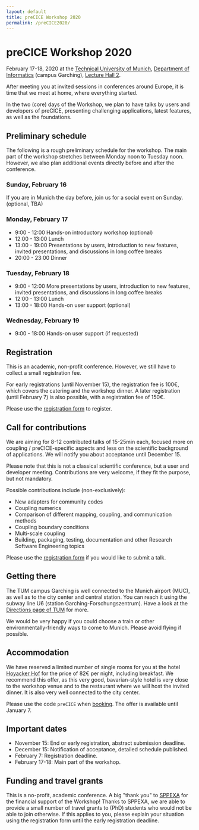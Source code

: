 ```yaml
---
layout: default
title: preCICE Workshop 2020
permalink: /preCICE2020/
---
```


# preCICE Workshop 2020

February 17-18, 2020 at the [Technical University of Munich](https://www.tum.de/nc/en/), [Department of Informatics](http://www.in.tum.de/en/) (campus Garching), [Lecture Hall 2](https://portal.mytum.de/campus/roomfinder/roomfinder_viewmap?mapid=142&roomid=00.04.011@5604).

After meeting you at invited sessions in conferences around Europe,
it is time that we meet at home, where everything started.

In the two (core) days of the Workshop, we plan to have talks by users and developers
of preCICE, presenting challenging applications, latest features, as well as the foundations.

## Preliminary schedule

The following is a rough preliminary schedule for the workshop. The main part of the workshop stretches between Monday noon to Tuesday noon. However, we also plan additional events directly before and after the conference.

### Sunday, February 16

If you are in Munich the day before, join us for a social event on Sunday. (optional, TBA)

### Monday, February 17
* 9:00 - 12:00 Hands-on introductory workshop (optional)
* 12:00 - 13:00 Lunch
* 13:00 - 19:00 Presentations by users, introduction to new features, invited presentations, and discussions in long coffee breaks
* 20:00 - 23:00 Dinner

### Tuesday, February 18
* 9:00 - 12:00 More presentations by users, introduction to new features, invited presentations, and discussions in long coffee breaks
* 12:00 - 13:00 Lunch
* 13:00 - 18:00 Hands-on user support (optional)

### Wednesday, February 19

* 9:00 - 18:00 Hands-on user support (if requested)

## Registration

This is an academic, non-profit conference. However, we still have to collect a small registration fee.

For early registrations (until November 15), the registration fee is 100€, which covers the catering and the workshop dinner. A later registration (until February 7) is also possible, with a registration fee of 150€.

Please use the [registration form](https://www5.in.tum.de/workshops/precice-workshop/) to register.

## Call for contributions

We are aiming for 8-12 contributed talks of 15-25min each, focused more on coupling / preCICE-specific aspects and less on the scientific background of applications. We will notify you about acceptance until December 15.

Please note that this is not a classical scientific conference, but a user and developer meeting. Contributions are very welcome, if they fit the purpose, but not mandatory.

Possible contributions include (non-exclusively):

*  New adapters for community codes
*  Coupling numerics
*  Comparison of different mapping, coupling, and communication methods
*  Coupling boundary conditions
*  Multi-scale coupling
*  Building, packaging, testing, documentation and other Research Software Engineering topics

Please use the [registration form](https://www5.in.tum.de/workshops/precice-workshop/) if you would like to submit a talk.

## Getting there

The TUM campus Garching is well connected to the Munich airport (MUC), as well as to the city center and central station. You can reach it using the subway line U6 (station Garching-Forschungszentrum). Have a look at the [Directions page of TUM](https://www.tum.de/en/about-tum/contact-directions/) for more.

We would be very happy if you could choose a train or other environmentally-friendly ways to come to Munich. Please avoid flying if possible.

## Accommodation

We have reserved a limited number of single rooms for you at the hotel [Hoyacker Hof](https://www.hoyackerhof.de/) for the price of 82€ per night, including breakfast. We recommend this offer, as this very good, bavarian-style hotel is very close to the workshop venue and to the restaurant where we will host the invited dinner. It is also very well connected to the city center.

Please use the code `preCICE` when [booking](https://www.hoyackerhof.de/en/booking/). The offer is available until January 7.

## Important dates

* November 15: End or early registration, abstract submission deadline.
* December 15: Notification of acceptance, detailed schedule published.
* February 7: Registration deadline.
* February 17-18: Main part of the workshop.

## Funding and travel grants

This is a no-profit, academic conference. A big "thank you" to [SPPEXA](http://www.sppexa.de/) for the financial support of the Workshop! Thanks to SPPEXA, we are able to provide a small number of travel grants to (PhD) students who would not be able to join otherwise. If this applies to you, please explain your situation using the registration form until the early registration deadline.
